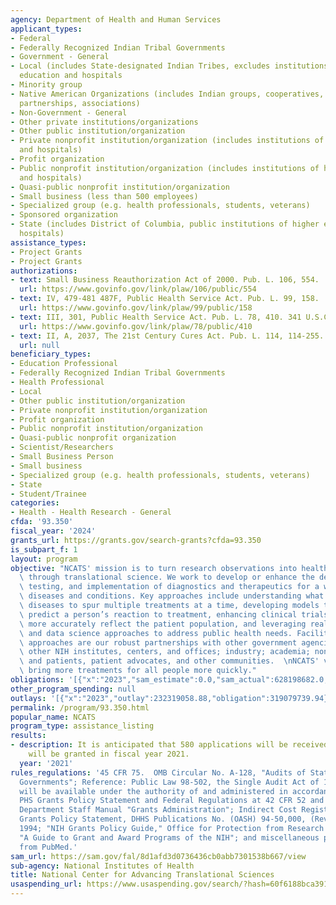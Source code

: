 ```yaml
---
agency: Department of Health and Human Services
applicant_types:
- Federal
- Federally Recognized Indian Tribal Governments
- Government - General
- Local (includes State-designated Indian Tribes, excludes institutions of higher
  education and hospitals
- Minority group
- Native American Organizations (includes Indian groups, cooperatives, corporations,
  partnerships, associations)
- Non-Government - General
- Other private institutions/organizations
- Other public institution/organization
- Private nonprofit institution/organization (includes institutions of higher education
  and hospitals)
- Profit organization
- Public nonprofit institution/organization (includes institutions of higher education
  and hospitals)
- Quasi-public nonprofit institution/organization
- Small business (less than 500 employees)
- Specialized group (e.g. health professionals, students, veterans)
- Sponsored organization
- State (includes District of Columbia, public institutions of higher education and
  hospitals)
assistance_types:
- Project Grants
- Project Grants
authorizations:
- text: Small Business Reauthorization Act of 2000. Pub. L. 106, 554.
  url: https://www.govinfo.gov/link/plaw/106/public/554
- text: IV, 479-481 487F, Public Health Service Act. Pub. L. 99, 158.
  url: https://www.govinfo.gov/link/plaw/99/public/158
- text: III, 301, Public Health Service Act. Pub. L. 78, 410. 341 U.S.C. &sect; 287-288.
  url: https://www.govinfo.gov/link/plaw/78/public/410
- text: II, A, 2037, The 21st Century Cures Act. Pub. L. 114, 114-255.
  url: null
beneficiary_types:
- Education Professional
- Federally Recognized Indian Tribal Governments
- Health Professional
- Local
- Other public institution/organization
- Private nonprofit institution/organization
- Profit organization
- Public nonprofit institution/organization
- Quasi-public nonprofit organization
- Scientist/Researchers
- Small Business Person
- Small business
- Specialized group (e.g. health professionals, students, veterans)
- State
- Student/Trainee
categories:
- Health - Health Research - General
cfda: '93.350'
fiscal_year: '2024'
grants_url: https://grants.gov/search-grants?cfda=93.350
is_subpart_f: 1
layout: program
objective: "NCATS' mission is to turn research observations into health solutions\
  \ through translational science. We work to develop or enhance the development,\
  \ testing, and implementation of diagnostics and therapeutics for a wide range of\
  \ diseases and conditions. Key approaches include understanding what’s similar across\
  \ diseases to spur multiple treatments at a time, developing models that better\
  \ predict a person’s reaction to treatment, enhancing clinical trials so results\
  \ more accurately reflect the patient population, and leveraging real-world data\
  \ and data science approaches to address public health needs. Facilitating these\
  \ approaches are our robust partnerships with other government agencies, including\
  \ other NIH institutes, centers, and offices; industry; academia; nonprofit organizations;\
  \ and patients, patient advocates, and other communities.  \nNCATS' vision is to\
  \ bring more treatments for all people more quickly."
obligations: '[{"x":"2023","sam_estimate":0.0,"sam_actual":628198682.0,"usa_spending_actual":624434044.61},{"x":"2024","sam_estimate":0.0,"sam_actual":622254589.0,"usa_spending_actual":599193130.15},{"x":"2025","sam_estimate":0.0,"sam_actual":632254588.0,"usa_spending_actual":1334840.43}]'
other_program_spending: null
outlays: '[{"x":"2023","outlay":232319058.88,"obligation":319079739.94},{"x":"2024","outlay":24816431.78,"obligation":125689081.74},{"x":"2025","outlay":0.0,"obligation":156000.0}]'
permalink: /program/93.350.html
popular_name: NCATS
program_type: assistance_listing
results:
- description: It is anticipated that 580 applications will be received and 323 awards
    will be granted in fiscal year 2021.
  year: '2021'
rules_regulations: '45 CFR 75.  OMB Circular No. A-128, "Audits of State and Local
  Governments"; Reference: Public Law 98-502, the Single Audit Act of 1984. Grants
  will be available under the authority of and administered in accordance with the
  PHS Grants Policy Statement and Federal Regulations at 42 CFR 52 and 42 USC 241.
  Department Staff Manual "Grants Administration"; Indirect Cost Register, DHHS; PHS
  Grants Policy Statement, DHHS Publications No. (OASH) 94-50,000, (Rev.) April 1,
  1994; "NIH Grants Policy Guide," Office for Protection from Research Risks, NIH;
  "A Guide to Grant and Award Programs of the NIH"; and miscellaneous program literature
  from PubMed.'
sam_url: https://sam.gov/fal/8d1afd3d0736436cb0abb7301538b667/view
sub-agency: National Institutes of Health
title: National Center for Advancing Translational Sciences
usaspending_url: https://www.usaspending.gov/search/?hash=60f6188bca391bafe60c5257a1cf592c
---
```

